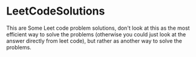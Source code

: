 # LeetCodeSolutions
This are Some Leet code problem solutions, don't look at this as the most efficient way to solve the problems 
(otherwise you could just look at the answer directly from leet code), but rather as another way to solve the problems. 
